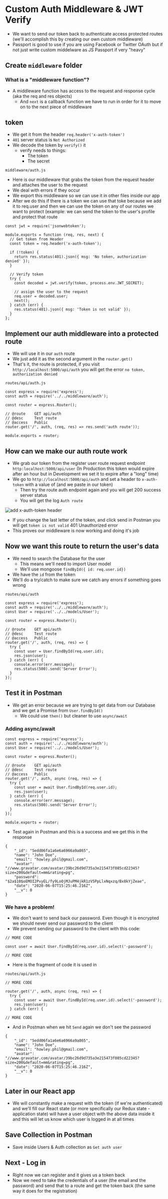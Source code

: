 # Custom Auth Middleware & JWT Verify
* We want to send our token back to authenticate access protected routes (we'll accomplish this by creating our own custom middleware)
* Passport is good to use if you are using Facebook or Twitter OAuth but if not just write custom middelware as JS Passport if very "heavy"

## Create `middleware` folder
### What is a "middleware function"?
* A middleware function has access to the request and response cycle (aka the req and res objects)
    - And `next` is a callback function we have to run in order for it to move on to the next piece of middleware

## token
* We get it from the header `req.header('x-auth-token')`
* `401` server status is `Not Authorized`
* We decode the token by `verify()` it
    - verify needs to things:
        + The token
        + The secret

`middleware/auth.js`

* Here is our middleware that grabs the token from the request header and attaches the user to the request
* We deal with errors if they occur
* We export this middleware so we can use it in other files inside our app
* After we do this if there is a token we can use that toke because we add it to req.user and then we can use the token on any of our routes we want to protect (example: we can send the token to the user's profile and protect that route

```
const jwt = require('jsonwebtoken');

module.exports = function (req, res, next) {
  // Get token from Header
  const token = req.header('x-auth-token');

  if (!token) {
    return res.status(401).json({ msg: 'No token, authorization denied' });
  }

  // Verify token
  try {
    const decoded = jwt.verify(token, process.env.JWT_SECRET);

    // assign the user to the request
    req.user = decoded.user;
    next();
  } catch (err) {
    res.status(401).json({ msg: 'Token is not valid' });
  }
};
```

## Implement our auth middleware into a protected route
* We will use it in our `auth` route
* We just add it as the second argument in the `router.get()`
* That's it, the route is protected, if you visit `http://localhost:5000/api/auth` you will get the error `no token, authorization denied`

`routes/api/auth.js`

```
const express = require('express');
const auth = require('../../middleware/auth');

const router = express.Router();

// @route    GET api/auth
// @desc     Test route
// @access   Public
router.get('/', auth, (req, res) => res.send('auth route'));

module.exports = router;
```

## How can we make our auth route work
* We grab our token from the register user route request endpoint `http:localhost:5000/api/user` (In Production this token would expire after an hour but in Development we set it to expire after a "long" time)
* We go to `http://localhost:5000/api/auth` and set a header to `x-auth-token` with a value of (and we paste in our token)
    - Then try the route auth endpoint again and you will get 200 success server status
    - You will get the log `Auth route`

![add x-auth-token header](https://i.imgur.com/Ftu25tp.png)

* If you change the last letter of the token, and click send in Postman you will get `token is not valid` 401 Unauthorized error
* This proves our middleware is now working and doing it's job

## Now we want this route to return the user's data
* We need to search the Database for the user
    - This means we'll need to import User model
    - We'll use mongoose `findById({ id: req.user.id})`
* We have the `id` from the token
* We'll do a try/catch to make sure we catch any errors if something goes wrong

`routes/api/auth`

```
const express = require('express');
const auth = require('../../middleware/auth');
const User = require('../../models/User');

const router = express.Router();

// @route    GET api/auth
// @desc     Test route
// @access   Public
router.get('/', auth, (req, res) => {
  try {
    const user = User.findById(req.user.id);
    res.json(user);
  } catch (err) {
    console.error(err.message);
    res.status(500).send('Server Error');
  }
});
```

## Test it in Postman
* We get an error because we are trying to get data from our Database and we get a Promise from `User.findById()`
    - We could use `then()` but cleaner to use `async/await`

### Adding async/await
```
const express = require('express');
const auth = require('../../middleware/auth');
const User = require('../../models/User');

const router = express.Router();

// @route    GET api/auth
// @desc     Test route
// @access   Public
router.get('/', auth, async (req, res) => {
  try {
    const user = await User.findById(req.user.id);
    res.json(user);
  } catch (err) {
    console.error(err.message);
    res.status(500).send('Server Error');
  }
});

module.exports = router;
```

* Test again in Postman and this is a success and we get this in the response

```
{
    "_id": "5edd06fa1a6e6a6966a9a865",
    "name": "John Doe",
    "email": "howley.phil@gmail.com",
    "avatar": "//www.gravatar.com/avatar/39bc26d9d735a3e215473f085cd22345?size=200&default=mm&rating=pg",
    "password": "$2a$10$oEMOI2PvyEL/fy9LoOjMJuPM4jkR1zV5PpLlxNqxzq/Bx8kYjZeae",
    "date": "2020-06-07T15:25:46.216Z",
    "__v": 0
}
```

### We have a problem!
* We don't want to send back our password. Even though it is encrypted we should never send our password to the client
* We prevent sending our password to the client with this code:

```
// MORE CODE

const user = await User.findById(req.user.id).select('-password');

// MORE CODE
```

* Here is the fragment of code it is used in

`routes/api/auth.js`

```
// MORE CODE

router.get('/', auth, async (req, res) => {
  try {
    const user = await User.findById(req.user.id).select('-password');
    res.json(user);
  } catch (err) {

// MORE CODE
```

* And in Postman when we hit `Send` again we don't see the password

```
{
    "_id": "5edd06fa1a6e6a6966a9a865",
    "name": "John Doe",
    "email": "howley.phil@gmail.com",
    "avatar": "//www.gravatar.com/avatar/39bc26d9d735a3e215473f085cd22345?size=200&default=mm&rating=pg",
    "date": "2020-06-07T15:25:46.216Z",
    "__v": 0
}
```

## Later in our React app
* We will constantly make a request with the token (if we're authenticated) and we'll fill our React state (or more specifically our Redux state - application state) will have a user object with the above data inside it and this will let us know which user is logged in at all times

## Save Collection in Postman
* Save inside Users & Auth collection as `Get auth user`

## Next - Log in
* Right now we can register and it gives us a token back
* Now we need to take the credentials of a user (the email and the password) and send that to a route and get the token back (the same way it does for the registration)

